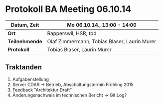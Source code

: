 # Protokoll BA Meeting 06.10.14

**Datum, Zeit** 	| Mo 06.10.14., 13:00 - 14:00
---         		| ---
**Ort**     		| Rapperswil, HSR, tbd
**Teilnehmende**	| Olaf Zimmermann, Tobias Blaser, Laurin Murer
**Protokoll**		| Tobias Blaser, Laurin Murer



## Traktanden
1. Aufgabenstellung
2. Server CDAR -> Betrieb, Abschaltungstermin Frühling 2015
4. Feedback "Architektur Draft"
5. Änderungsnachweis im technischen Bericht -> Git Log?